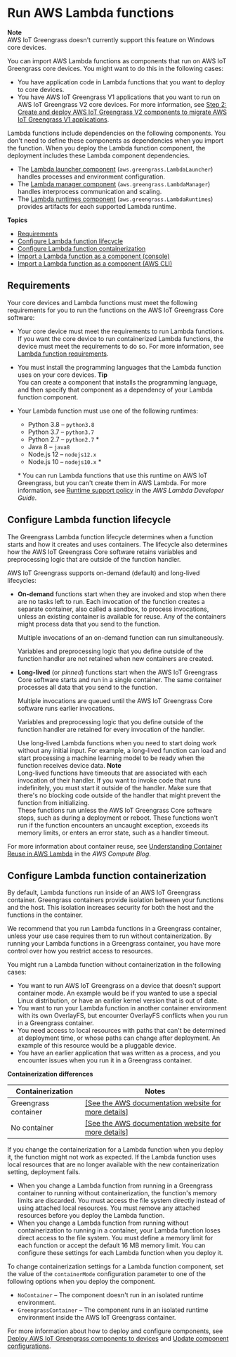 # Run AWS Lambda functions<a name="run-lambda-functions"></a>

**Note**  
AWS IoT Greengrass doesn't currently support this feature on Windows core devices\. 

You can import AWS Lambda functions as components that run on AWS IoT Greengrass core devices\. You might want to do this in the following cases:
+ You have application code in Lambda functions that you want to deploy to core devices\.
+ You have AWS IoT Greengrass V1 applications that you want to run on AWS IoT Greengrass V2 core devices\. For more information, see [Step 2: Create and deploy AWS IoT Greengrass V2 components to migrate AWS IoT Greengrass V1 applications](set-up-v2-test-device.md#run-v1-applications)\.

Lambda functions include dependencies on the following components\. You don't need to define these components as dependencies when you import the function\. When you deploy the Lambda function component, the deployment includes these Lambda component dependencies\.
+ The [Lambda launcher component](lambda-launcher-component.md) \(`aws.greengrass.LambdaLauncher`\) handles processes and environment configuration\.
+ The [Lambda manager component](lambda-manager-component.md) \(`aws.greengrass.LambdaManager`\) handles interprocess communication and scaling\.
+ The [Lambda runtimes component](lambda-runtimes-component.md) \(`aws.greengrass.LambdaRuntimes`\) provides artifacts for each supported Lambda runtime\.

**Topics**
+ [Requirements](#run-lambda-functions-requirements)
+ [Configure Lambda function lifecycle](#lambda-lifecycle)
+ [Configure Lambda function containerization](#lambda-containerization)
+ [Import a Lambda function as a component \(console\)](import-lambda-function-console.md)
+ [Import a Lambda function as a component \(AWS CLI\)](import-lambda-function-cli.md)

## Requirements<a name="run-lambda-functions-requirements"></a>

Your core devices and Lambda functions must meet the following requirements for you to run the functions on the AWS IoT Greengrass Core software:
+ <a name="core-device-lambda-function-requirements"></a>Your core device must meet the requirements to run Lambda functions\. If you want the core device to run containerized Lambda functions, the device must meet the requirements to do so\. For more information, see [Lambda function requirements](setting-up.md#greengrass-v2-lambda-requirements)\.
+ You must install the programming languages that the Lambda function uses on your core devices\.
**Tip**  
You can create a component that installs the programming language, and then specify that component as a dependency of your Lambda function component\.
+ Your Lambda function must use one of the following runtimes:
  + Python 3\.8 – `python3.8`
  + Python 3\.7 – `python3.7`
  + Python 2\.7 – `python2.7` \*
  + Java 8 – `java8`
  + Node\.js 12 – `nodejs12.x`
  + Node\.js 10 – `nodejs10.x` \*

  \* You can run Lambda functions that use this runtime on AWS IoT Greengrass, but you can't create them in AWS Lambda\. For more information, see [Runtime support policy](https://docs.aws.amazon.com/lambda/latest/dg/runtime-support-policy.html) in the *AWS Lambda Developer Guide*\.

## Configure Lambda function lifecycle<a name="lambda-lifecycle"></a>

The Greengrass Lambda function lifecycle determines when a function starts and how it creates and uses containers\. The lifecycle also determines how the AWS IoT Greengrass Core software retains variables and preprocessing logic that are outside of the function handler\.

AWS IoT Greengrass supports on\-demand \(default\) and long\-lived lifecycles:
+ **On\-demand** functions start when they are invoked and stop when there are no tasks left to run\. Each invocation of the function creates a separate container, also called a sandbox, to process invocations, unless an existing container is available for reuse\. Any of the containers might process data that you send to the function\.

  Multiple invocations of an on\-demand function can run simultaneously\.

  Variables and preprocessing logic that you define outside of the function handler are not retained when new containers are created\.
+ **Long\-lived** \(or *pinned*\) functions start when the AWS IoT Greengrass Core software starts and run in a single container\. The same container processes all data that you send to the function\.

  Multiple invocations are queued until the AWS IoT Greengrass Core software runs earlier invocations\.

  Variables and preprocessing logic that you define outside of the function handler are retained for every invocation of the handler\.

  Use long\-lived Lambda functions when you need to start doing work without any initial input\. For example, a long\-lived function can load and start processing a machine learning model to be ready when the function receives device data\.
**Note**  
Long\-lived functions have timeouts that are associated with each invocation of their handler\. If you want to invoke code that runs indefinitely, you must start it outside of the handler\. Make sure that there's no blocking code outside of the handler that might prevent the function from initializing\.  
These functions run unless the AWS IoT Greengrass Core software stops, such as during a deployment or reboot\. These functions won't run if the function encounters an uncaught exception, exceeds its memory limits, or enters an error state, such as a handler timeout\.

For more information about container reuse, see [Understanding Container Reuse in AWS Lambda](http://aws.amazon.com/blogs/compute/container-reuse-in-lambda/) in the *AWS Compute Blog*\.

## Configure Lambda function containerization<a name="lambda-containerization"></a>

By default, Lambda functions run inside of an AWS IoT Greengrass container\. Greengrass containers provide isolation between your functions and the host\. This isolation increases security for both the host and the functions in the container\.

We recommend that you run Lambda functions in a Greengrass container, unless your use case requires them to run without containerization\. By running your Lambda functions in a Greengrass container, you have more control over how you restrict access to resources\.

You might run a Lambda function without containerization in the following cases:
+ You want to run AWS IoT Greengrass on a device that doesn't support container mode\. An example would be if you wanted to use a special Linux distribution, or have an earlier kernel version that is out of date\.
+ You want to run your Lambda function in another container environment with its own OverlayFS, but encounter OverlayFS conflicts when you run in a Greengrass container\.
+ You need access to local resources with paths that can't be determined at deployment time, or whose paths can change after deployment\. An example of this resource would be a pluggable device\.
+ You have an earlier application that was written as a process, and you encounter issues when you run it in a Greengrass container\.


**Containerization differences**  

| Containerization | Notes | 
| --- | --- | 
|  Greengrass container  |  [\[See the AWS documentation website for more details\]](http://docs.aws.amazon.com/greengrass/v2/developerguide/run-lambda-functions.html)  | 
|  No container  |  [\[See the AWS documentation website for more details\]](http://docs.aws.amazon.com/greengrass/v2/developerguide/run-lambda-functions.html)  | 

If you change the containerization for a Lambda function when you deploy it, the function might not work as expected\. If the Lambda function uses local resources that are no longer available with the new containerization setting, deployment fails\.
+ When you change a Lambda function from running in a Greengrass container to running without containerization, the function's memory limits are discarded\. You must access the file system directly instead of using attached local resources\. You must remove any attached resources before you deploy the Lambda function\.
+ When you change a Lambda function from running without containerization to running in a container, your Lambda function loses direct access to the file system\. You must define a memory limit for each function or accept the default 16 MB memory limit\. You can configure these settings for each Lambda function when you deploy it\.

To change containerization settings for a Lambda function component, set the value of the `containerMode` configuration parameter to one of the following options when you deploy the component\.<a name="lambda-function-component-container-mode-parameter"></a>
+ `NoContainer` – The component doesn't run in an isolated runtime environment\.
+ `GreengrassContainer` – The component runs in an isolated runtime environment inside the AWS IoT Greengrass container\.

For more information about how to deploy and configure components, see [Deploy AWS IoT Greengrass components to devices](manage-deployments.md) and [Update component configurations](update-component-configurations.md)\.